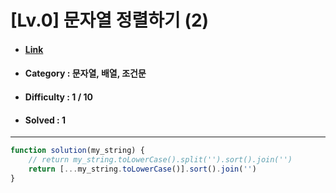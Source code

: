 # [Lv.0] 문자열 정렬하기 (2)   
* #### [Link](https://school.programmers.co.kr/learn/courses/30/lessons/120911)
* #### Category : 문자열, 배열, 조건문
* #### Difficulty : 1 / 10  
* #### Solved : 1

<hr />

```js
function solution(my_string) {
    // return my_string.toLowerCase().split('').sort().join('')
    return [...my_string.toLowerCase()].sort().join('')
}
```